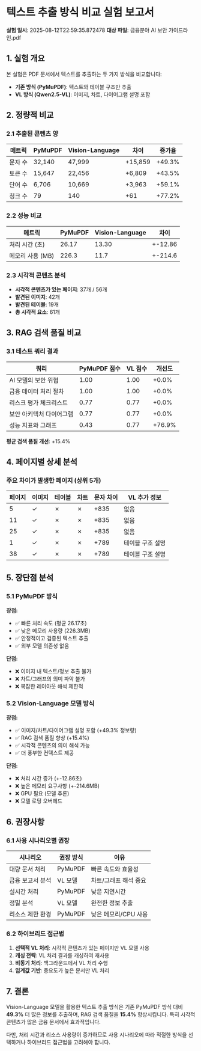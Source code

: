 # 텍스트 추출 방식 비교 실험 보고서

**실험 일시**: 2025-08-12T22:59:35.872478
**대상 파일**: 금융분야 AI 보안 가이드라인.pdf

## 1. 실험 개요

본 실험은 PDF 문서에서 텍스트를 추출하는 두 가지 방식을 비교합니다:
- **기존 방식 (PyMuPDF)**: 텍스트와 테이블 구조만 추출
- **VL 방식 (Qwen2.5-VL)**: 이미지, 차트, 다이어그램 설명 포함

## 2. 정량적 비교

### 2.1 추출된 콘텐츠 양
| 메트릭 | PyMuPDF | Vision-Language | 차이 | 증가율 |
|--------|---------|-----------------|------|--------|
| 문자 수 | 32,140 | 47,999 | +15,859 | +49.3% |
| 토큰 수 | 15,647 | 22,456 | +6,809 | +43.5% |
| 단어 수 | 6,706 | 10,669 | +3,963 | +59.1% |
| 청크 수 | 79 | 140 | +61 | +77.2% |

### 2.2 성능 비교
| 메트릭 | PyMuPDF | Vision-Language | 차이 |
|--------|---------|-----------------|------|
| 처리 시간 (초) | 26.17 | 13.30 | +-12.86 |
| 메모리 사용 (MB) | 226.3 | 11.7 | +-214.6 |

### 2.3 시각적 콘텐츠 분석
- **시각적 콘텐츠가 있는 페이지**: 37개 / 56개
- **발견된 이미지**: 42개
- **발견된 테이블**: 19개
- **총 시각적 요소**: 61개

## 3. RAG 검색 품질 비교

### 3.1 테스트 쿼리 결과
| 쿼리 | PyMuPDF 점수 | VL 점수 | 개선도 |
|------|-------------|---------|--------|
| AI 모델의 보안 위협 | 1.00 | 1.00 | +0.0% |
| 금융 데이터 처리 절차 | 1.00 | 1.00 | +0.0% |
| 리스크 평가 체크리스트 | 0.77 | 0.77 | +0.0% |
| 보안 아키텍처 다이어그램 | 0.77 | 0.77 | +0.0% |
| 성능 지표와 그래프 | 0.43 | 0.77 | +76.9% |

**평균 검색 품질 개선**: +15.4%

## 4. 페이지별 상세 분석

### 주요 차이가 발생한 페이지 (상위 5개)
| 페이지 | 이미지 | 테이블 | 차트 | 문자 차이 | VL 추가 정보 |
|--------|--------|--------|------|-----------|--------------|
| 5 | ✓ | ✗ | ✗ | +835 | 없음 |
| 11 | ✓ | ✗ | ✗ | +835 | 없음 |
| 25 | ✓ | ✗ | ✗ | +835 | 없음 |
| 1 | ✓ | ✗ | ✗ | +789 | 테이블 구조 설명 |
| 38 | ✓ | ✗ | ✗ | +789 | 테이블 구조 설명 |

## 5. 장단점 분석

### 5.1 PyMuPDF 방식
**장점:**
- ✅ 빠른 처리 속도 (평균 26.17초)
- ✅ 낮은 메모리 사용량 (226.3MB)
- ✅ 안정적이고 검증된 텍스트 추출
- ✅ 외부 모델 의존성 없음

**단점:**
- ❌ 이미지 내 텍스트/정보 추출 불가
- ❌ 차트/그래프의 의미 파악 불가
- ❌ 복잡한 레이아웃 해석 제한적

### 5.2 Vision-Language 모델 방식
**장점:**
- ✅ 이미지/차트/다이어그램 설명 포함 (+49.3% 정보량)
- ✅ RAG 검색 품질 향상 (+15.4%)
- ✅ 시각적 콘텐츠의 의미 해석 가능
- ✅ 더 풍부한 컨텍스트 제공

**단점:**
- ❌ 처리 시간 증가 (+-12.86초)
- ❌ 높은 메모리 요구사항 (+-214.6MB)
- ❌ GPU 필요 (모델 추론)
- ❌ 모델 로딩 오버헤드

## 6. 권장사항

### 6.1 사용 시나리오별 권장
| 시나리오 | 권장 방식 | 이유 |
|----------|-----------|------|
| 대량 문서 처리 | PyMuPDF | 빠른 속도와 효율성 |
| 금융 보고서 분석 | VL 모델 | 차트/그래프 해석 중요 |
| 실시간 처리 | PyMuPDF | 낮은 지연시간 |
| 정밀 분석 | VL 모델 | 완전한 정보 추출 |
| 리소스 제한 환경 | PyMuPDF | 낮은 메모리/CPU 사용 |

### 6.2 하이브리드 접근법
1. **선택적 VL 처리**: 시각적 콘텐츠가 있는 페이지만 VL 모델 사용
2. **캐싱 전략**: VL 처리 결과를 캐싱하여 재사용
3. **비동기 처리**: 백그라운드에서 VL 처리 수행
4. **임계값 기반**: 중요도가 높은 문서만 VL 처리

## 7. 결론

Vision-Language 모델을 활용한 텍스트 추출 방식은 기존 PyMuPDF 방식 대비 **49.3%** 더 많은 정보를 추출하며, RAG 검색 품질을 **15.4%** 향상시킵니다. 
특히 시각적 콘텐츠가 많은 금융 문서에서 효과적입니다.

다만, 처리 시간과 리소스 사용량이 증가하므로 사용 시나리오에 따라 
적절한 방식을 선택하거나 하이브리드 접근법을 고려해야 합니다.